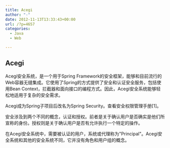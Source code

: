 ```yaml
---
title: Acegi
author: "-"
date: 2012-11-13T13:33:43+00:00
url: /?p=4657
categories:
  - Java
  - Web

---
```

## Acegi
Acegi安全系统，是一个用于Spring Framework的安全框架，能够和目前流行的Web容器无缝集成。它使用了Spring的方式提供了安全和认证安全服务，包括使用Bean Context，拦截器和面向接口的编程方式。因此，Acegi安全系统能够轻松地适用于复杂的安全需求。

Acegi成为Spring子项目后改名为Spring Security。查看安全权限管理手册[1]。

安全涉及到两个不同的概念，认证和授权。前者是关于确认用户是否确实是他们所宣称的身份。授权则是关于确认用户是否有允许执行一个特定的操作。

在Acegi安全系统中，需要被认证的用户，系统或代理称为"Principal"。Acegi安全系统和其他的安全系统不同，它并没有角色和用户组的概念。